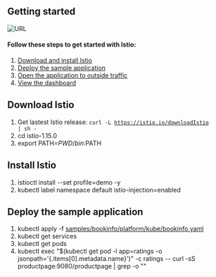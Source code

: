 ## Getting started
![URL](https://istio.io/latest/docs/setup/getting-started/)
#### Follow these steps to get started with Istio:
1.  [Download and install Istio](https://istio.io/latest/docs/setup/getting-started/#download)
2.  [Deploy the sample application](https://istio.io/latest/docs/setup/getting-started/#bookinfo)
3.  [Open the application to outside traffic](https://istio.io/latest/docs/setup/getting-started/#ip)
4.  [View the dashboard](https://istio.io/latest/docs/setup/getting-started/#dashboard)

## Download Istio
1. Get lastest Istio release: <code>curl -L https://istio.io/downloadIstio | sh - </code>
2. cd istio-1.15.0
3. export PATH=$PWD/bin:$PATH
## Install Istio

1. istioctl install --set profile=demo -y
2. kubectl label namespace default istio-injection=enabled
## Deploy the sample application
1. kubectl apply -f [samples/bookinfo/platform/kube/bookinfo.yaml](https://raw.githubusercontent.com/istio/istio/release-1.15/samples/bookinfo/platform/kube/bookinfo.yaml)
2. kubectl get services
3. kubectl get pods
4. kubectl exec "$(kubectl get pod -l app=ratings -o jsonpath='{.items[0].metadata.name}')" -c ratings -- curl -sS productpage:9080/productpage | grep -o "<title>.*</title>"
